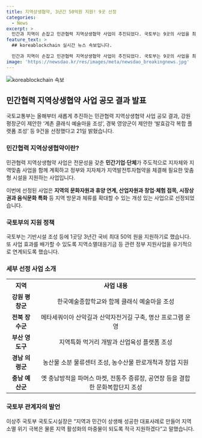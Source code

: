 ```yaml
---
title: 지역상생협약, 3년간 50억원 지원! 9곳 선정
categories:
  - News
excerpt: >
  민간과 지역이 손잡고 민관협력 지역상생협약 사업이 추진되었다. 국토부는 9곳의 사업을 최종 선정했는데, 강원 평창군의 '계촌 클래식 예술마을 조성'과 경북 영양군의 '발효감각 복합 플랫폼 조성' 등이 그중에 포함된다. 지원금으로 최대 50억 원이 주어지며, 지역의 문화자원과 휴양, 산업자원과 창업·체험, 시장상권과 음식문화 등을 연계한 사업들이다. 이로써 지역방문과 체류를 확대할 수 있는 지원이 이뤄질 것으로 기대된다.
feature_text: >
  ## koreablockchain 실시간 뉴스 속보입니다.

  민간과 지역이 손잡고 민관협력 지역상생협약 사업이 추진되었다. 국토부는 9곳의 사업을 최종 선정했는데, 강원 평창군의 '계촌 클래식 예술마을 조성'과 경북 영양군의 '발효감각 복합 플랫폼 조성' 등이 그중에 포함된다. 지원금으로 최대 50억 원이 주어지며, 지역의 문화자원과 휴양, 산업자원과 창업·체험, 시장상권과 음식문화 등을 연계한 사업들이다. 이로써 지역방문과 체류를 확대할 수 있는 지원이 이뤄질 것으로 기대된다.
image: 'https://newsdao.kr/res/images/meta/newsdao_breakingnews.jpg'
---
```


<p><img src="https://newsdao.kr/res/images/meta/newsdao_breakingnews.jpg" alt="koreablockchain 속보" /></p>

<h2 data-ke-size="size26">민간협력 지역상생협약 사업 공모 결과 발표</h2>

<p data-ke-size="size16">국토교통부는 올해부터 새롭게 추진하는 민관협력 지역상생협약 사업 공모 결과, 강원 평창군이 제안한 ‘계촌 클래식 예술마을 조성’, 경북 영양군이 제안한 ‘발효감각 복합 플랫폼 조성’ 등 9건을 선정했다고 21일 밝혔습니다.</p>

<h3>민간협력 지역상생협약이란?</h3>

<p data-ke-size="size16">민관협력 지역상생협약 사업은 전문성을 갖춘 <b>민간기업·단체</b>가 주도적으로 지자체와 지역맞춤 사업을 함께 계획하고 정부와 지자체가 지역발전투자협약을 체결해 필요한 맞춤형 시설을 지원하는 사업입니다.</p>

<p data-ke-size="size16">이번에 선정된 사업은 <b>지역의 문화자원과 휴양 연계, 산업자원과 창업·체험 접목, 시장상권과 음식문화 특화</b> 등 지역 방문과 체류를 확대할 수 있는 개성 있는 사업으로 선정되었습니다.</p>

<h3>국토부의 지원 정책</h3>

<p data-ke-size="size16">국토부는 기반시설 조성 등에 1곳당 3년간 국비 최대 50억 원을 지원하기로 했습니다. 또 사업 효과를 배가할 수 있도록 지역소멸대응기금 등 관련 정부 지원사업을 유기적으로 연계되도록 했습니다.</p>

<h3>세부 선정 사업 소개</h3>

<table>
    <tr>
        <th>지역</th>
        <th>사업 내용</th>
    </tr>
    <tr>
        <td style="text-align: center; height: 17px;"><b>강원 평창군</b></td>
        <td style="text-align: center; height: 17px;">한국예술종합학교와 함께 클래식 예술마을 조성</td>
    </tr>
    <tr>
        <td style="text-align: center; height: 17px;"><b>전북 장수군</b></td>
        <td style="text-align: center; height: 17px;">메타세쿼이아 산악길과 산악자전거길 구축, 명산 프로그램 운영</td>
    </tr>
    <tr>
        <td style="text-align: center; height: 17px;"><b>부산 영도구</b></td>
        <td style="text-align: center; height: 17px;">지역특화 먹거리 개발과 산업육성 플랫폼 조성</td>
    </tr>
    <tr>
        <td style="text-align: center; height: 17px;"><b>경남 의령군</b></td>
        <td style="text-align: center; height: 17px;">농산물 소분 물류센터 조성, 농수산물 판로개척과 창업 지원</td>
    </tr>
    <tr>
        <td style="text-align: center; height: 17px;"><b>충남 예산군</b></td>
        <td style="text-align: center; height: 17px;">옛 충남방적을 파머스 마켓, 전통주 증류장, 공연장 등을 결합한 문화복합단지 조성</td>
    </tr>
</table>

<h3>국토부 관계자의 발언</h3>

<p data-ke-size="size16">이상주 국토부 국토도시실장은 “지역과 민간이 상생해 성공한 대표사례로 만들어 지역소멸 위기 극복은 물론 지역 활성화의 마중물이 되도록 적극 지원하겠다”고 말했습니다.</p>

